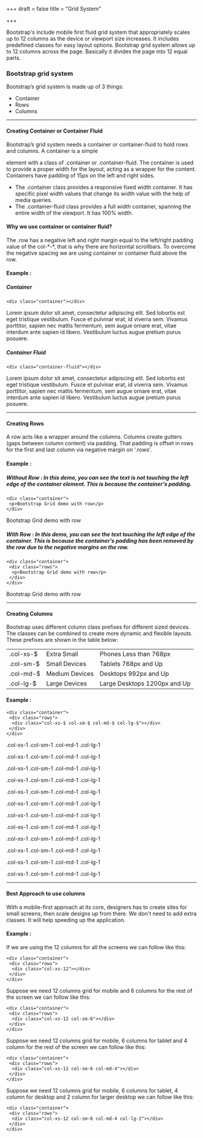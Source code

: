 +++
draft = false
title = "Grid System"

+++

Bootstrap's include mobile first fluid grid system that appropriately scales up to 12 columns as the device or viewport size increases. It includes predefined classes for easy layout options. Bootstrap grid system allows up to 12 columns across the page. Basically it divides the page into 12 equal parts.

<h3>Bootstrap grid system</h3>
<p>Bootstrap’s grid system is made up of 3 things:</p>
<ul>
  <li>Container</li>
  <li>Rows</li>
  <li>Columns</li>
</ul>
<hr/>
<h4>Creating Container or Container Fluid</h4>
<p>Bootstrap’s grid system needs a container or container-fluid to hold rows and columns. A container is a simple <div> element with a class of .container or .container-fluid. The container is used to provide a proper width for the layout, acting as a wrapper for the content. <br/> Containers have padding of 15px on the left and right sides.</p>
<ul>
  <li>The .container class provides a responsive fixed width container. It has specific pixel width values that change its width value with the help of media queries.</li>
  <li>The .container-fluid class provides a full width container, spanning the entire width of the viewport. It has 100% width.</li>
</ul>
<h4>Why we use container or container fluid?</h4>
<p>The .row has a negative left and right margin equal to the left/right padding value of the col-*-*, that is why there are horizontal scrollbars. To overcome the negative spacing we are using container or container fluid above the row.</p>
<h4>Example :</h4>
<h5>Container</h5>
<code>&lt;div class="container"&gt;&lt;/div&gt;</code>
<div class="container example-container">
  <p>Lorem ipsum dolor sit amet, consectetur adipiscing elit. Sed lobortis est eget tristique vestibulum. Fusce et pulvinar erat, id viverra sem. Vivamus porttitor, sapien nec mattis fermentum, sem augue ornare erat, vitae interdum ante sapien id libero. Vestibulum luctus augue pretium purus posuere.</p>
</div>
<h5>Container Fluid</h5>
<code>&lt;div class="container-fluid"&gt;&lt;/div&gt;</code>
<div class="container-fluid example-container">
  <p>Lorem ipsum dolor sit amet, consectetur adipiscing elit. Sed lobortis est eget tristique vestibulum. Fusce et pulvinar erat, id viverra sem. Vivamus porttitor, sapien nec mattis fermentum, sem augue ornare erat, vitae interdum ante sapien id libero. Vestibulum luctus augue pretium purus posuere.</p>
</div>
<hr/>
<h4>Creating Rows</h4>
<p>A row acts like a wrapper around the columns. Columns create gutters (gaps between column content) via padding. That padding is offset in rows for the first and last column via negative margin on '.rows'.</p>
<h4>Example :</h4>
<h5>Without Row : In this demo, you can see the text is not touching the left edge of the container element. This is because the container’s padding.</h5>
<code>&lt;div class="container"&gt;<br/>&nbsp;&lt;p&gt;Bootstrap Grid demo with row&lt;/p&gt;<br/>&lt;/div&gt;</code>
<div class="container example-container">
  <p>Bootstrap Grid demo with row</p>
</div>
<h5>With Row : In this demo, you can see the text touching the left edge of the container. This is because the container’s padding has been removed by the row due to the negative margins on the row.</h5>
<code>&lt;div class="container"&gt;<br/>&nbsp;&lt;div class="rows"&gt;<br/>&nbsp;&nbsp;&lt;p&gt;Bootstrap Grid demo with row&lt;/p&gt;<br/>&nbsp;&lt;/div&gt;<br/>&lt;/div&gt;</code>
<div class="container example-container">
  <div class="row">
    <p>Bootstrap Grid demo with row</p>
  </div>
</div>
<hr/>
<h4>Creating Columns</h4>
<p>Bootstrap uses different column class prefixes for different sized devices. The classes can be combined to create more dynamic and flexible layouts.
 These prefixes are shown in the table below:</p>
<table class="table">
  <tbody>
    <tr class="bg-success">
      <td>.col-xs-$</td>
      <td>Extra Small</td>
      <td>Phones Less than 768px</td>
    </tr>
    <tr class="bg-info">
      <td>.col-sm-$</td>
      <td>Small Devices</td>
      <td>Tablets 768px and Up</td>
    </tr>
    <tr class="bg-warning">
      <td>.col-md-$</td>
      <td>Medium Devices</td>
      <td>Desktops 992px and Up</td>
    </tr>
    <tr class="bg-danger">
      <td>.col-lg-$</td>
      <td>Large Devices</td>
      <td>Large Desktops 1200px and Up</td>
    </tr>
  </tbody>
</table>
<h4>Example :</h4>
<code>&lt;div class="container"&gt;<br/>&nbsp;&lt;div class="rows"&gt;<br/>&nbsp;&nbsp;&lt;div class="col-xs-$ col-sm-$ col-md-$ col-lg-$"&gt;&lt;/div&gt;<br/>&nbsp;&lt;/div&gt;<br/>&lt;/div&gt;</code>

<div class="container-fluid">
  <div class="row">
    <div class="col-xs-1 example-wrapper-col">
      <p>.col-xs-1 .col-sm-1 .col-md-1 .col-lg-1</p>
    </div>
    <div class="col-xs-1 example-wrapper-col">
      <p>.col-xs-1 .col-sm-1 .col-md-1 .col-lg-1</p>
    </div>
    <div class="col-xs-1 example-wrapper-col">
      <p>.col-xs-1 .col-sm-1 .col-md-1 .col-lg-1</p>
    </div>
    <div class="col-xs-1 example-wrapper-col">
      <p>.col-xs-1 .col-sm-1 .col-md-1 .col-lg-1</p>
    </div>
    <div class="col-xs-1 example-wrapper-col">
      <p>.col-xs-1 .col-sm-1 .col-md-1 .col-lg-1</p>
    </div>
    <div class="col-xs-1 example-wrapper-col">
      <p>.col-xs-1 .col-sm-1 .col-md-1 .col-lg-1</p>
    </div>
    <div class="col-xs-1 example-wrapper-col">
      <p>.col-xs-1 .col-sm-1 .col-md-1 .col-lg-1</p>
    </div>
    <div class="col-xs-1 example-wrapper-col">
      <p>.col-xs-1 .col-sm-1 .col-md-1 .col-lg-1</p>
    </div>
    <div class="col-xs-1 example-wrapper-col">
      <p>.col-xs-1 .col-sm-1 .col-md-1 .col-lg-1</p>
    </div>
    <div class="col-xs-1 example-wrapper-col">
      <p>.col-xs-1 .col-sm-1 .col-md-1 .col-lg-1</p>
    </div>
    <div class="col-xs-1 example-wrapper-col">
      <p>.col-xs-1 .col-sm-1 .col-md-1 .col-lg-1</p>
    </div>
    <div class="col-xs-1 example-wrapper-col">
      <p>.col-xs-1 .col-sm-1 .col-md-1 .col-lg-1</p>
    </div>
  </div>
</div>
<hr/>
<h4>Best Approach to use columns</h4>
<p>With a mobile-first approach at its core, designers has to create sites for small screens, then scale designs up from there. We don't need to add extra classes. It will help speeding up the application.</p>
<h4>Example :</h4>
<p>If we are using the 12 columns for all the screens we can follow like this:</p>
<code>&lt;div class="container"&gt;<br/>&nbsp;&lt;div class="rows"&gt;<br/>&nbsp;&nbsp;&lt;div class="col-xs-12"&gt;&lt;/div&gt;<br/>&nbsp;&lt;/div&gt;<br/>&lt;/div&gt;</code>

<p>Suppose we need 12 columns grid for mobile and 6 columns for the rest of the screen we can follow like this:</p>
<code>&lt;div class="container"&gt;<br/>&nbsp;&lt;div class="rows"&gt;<br/>&nbsp;&nbsp;&lt;div class="col-xs-12 col-sm-6"&gt;&lt;/div&gt;<br/>&nbsp;&lt;/div&gt;<br/>&lt;/div&gt;</code>

<p>Suppose we need 12 columns grid for mobile, 6 columns for tablet and 4 column for the rest of the screen we can follow like this:</p>
<code>&lt;div class="container"&gt;<br/>&nbsp;&lt;div class="rows"&gt;<br/>&nbsp;&nbsp;&lt;div class="col-xs-12 col-sm-6 col-md-4"&gt;&lt;/div&gt;<br/>&nbsp;&lt;/div&gt;<br/>&lt;/div&gt;</code>

<p>Suppose we need 12 columns grid for mobile, 6 columns for tablet, 4 column for desktop and 2 column for larger desktop we can follow like this:</p>
<code>&lt;div class="container"&gt;<br/>&nbsp;&lt;div class="rows"&gt;<br/>&nbsp;&nbsp;&lt;div class="col-xs-12 col-sm-6 col-md-4 col-lg-2"&gt;&lt;/div&gt;<br/>&nbsp;&lt;/div&gt;<br/>&lt;/div&gt;</code>
